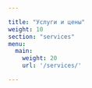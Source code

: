 ```yaml
---

title: "Услуги и цены"
weight: 10
section: "services"
menu:
  main:
    weight: 20
    url: '/services/'

---
```

